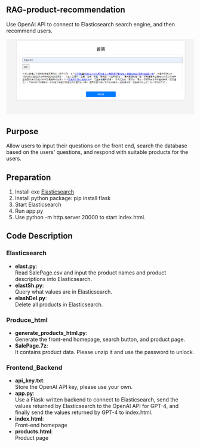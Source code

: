 ## RAG-product-recommendation
Use OpenAI API to connect to Elasticsearch search engine, and then recommend users.

![Result_3 Image](images/Result_3.PNG)

## Purpose
Allow users to input their questions on the front end, search the database based on the users' questions, and respond with suitable products for the users.

## Preparation

1. Install exe [Elasticsearch](https://www.elastic.co/cn/elasticsearch)
2. Install python package: pip install flask
3. Start Elasticsearch
4. Run app.py
5. Use python -m http.server 20000 to start index.html.

## Code Description

### Elasticsearch
- **elast.py**:  
  Read SalePage.csv and input the product names and product descriptions into Elasticsearch.
- **elastSh.py**:  
  Query what values are in Elasticsearch.
- **elashDel.py**:  
  Delete all products in Elasticsearch.

### Produce_html
- **generate_products_html.py**:  
  Generate the front-end homepage, search button, and product page.
- **SalePage.7z**:  
  It contains product data. Please unzip it and use the password to unlock.

### Frontend_Backend
- **api_key.txt**:  
  Store the OpenAI API key, please use your own.
- **app.py**:  
  Use a Flask-written backend to connect to Elasticsearch, send the values returned by Elasticsearch to the OpenAI API for GPT-4, and finally send the values returned by GPT-4 to index.html.
- **index.html**:  
  Front-end homepage
- **products.html**:    
  Product page

